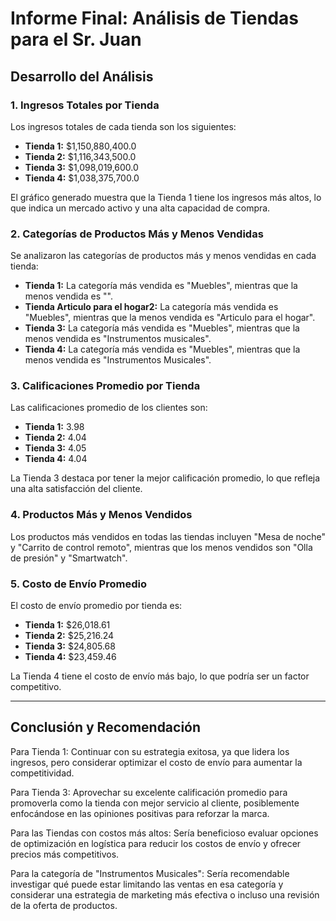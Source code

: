 # Informe Final: Análisis de Tiendas para el Sr. Juan

## Desarrollo del Análisis

### 1. Ingresos Totales por Tienda
Los ingresos totales de cada tienda son los siguientes:
- **Tienda 1:** $1,150,880,400.0
- **Tienda 2:** $1,116,343,500.0
- **Tienda 3:** $1,098,019,600.0
- **Tienda 4:** $1,038,375,700.0

El gráfico generado muestra que la Tienda 1 tiene los ingresos más altos, lo que indica un mercado activo y una alta capacidad de compra.

### 2. Categorías de Productos Más y Menos Vendidas
Se analizaron las categorías de productos más y menos vendidas en cada tienda:
- **Tienda 1:** La categoría más vendida es "Muebles", mientras que la menos vendida es "".
- **Tienda Articulo para el hogar2:** La categoría más vendida es "Muebles", mientras que la menos vendida es "Articulo para el hogar".
- **Tienda 3:** La categoría más vendida es "Muebles", mientras que la menos vendida es "Instrumentos musicales".
- **Tienda 4:** La categoría más vendida es "Muebles", mientras que la menos vendida es "Instrumentos Musicales".

### 3. Calificaciones Promedio por Tienda
Las calificaciones promedio de los clientes son:
- **Tienda 1:** 3.98
- **Tienda 2:** 4.04
- **Tienda 3:** 4.05
- **Tienda 4:** 4.04

La Tienda 3 destaca por tener la mejor calificación promedio, lo que refleja una alta satisfacción del cliente.

### 4. Productos Más y Menos Vendidos
Los productos más vendidos en todas las tiendas incluyen "Mesa de noche" y "Carrito de control remoto", mientras que los menos vendidos son "Olla de presión" y "Smartwatch".

### 5. Costo de Envío Promedio
El costo de envío promedio por tienda es:
- **Tienda 1:** $26,018.61
- **Tienda 2:** $25,216.24
- **Tienda 3:** $24,805.68
- **Tienda 4:** $23,459.46

La Tienda 4 tiene el costo de envío más bajo, lo que podría ser un factor competitivo.

---

## Conclusión y Recomendación

Para Tienda 1: Continuar con su estrategia exitosa, ya que lidera los ingresos, pero considerar optimizar el costo de envío para aumentar la competitividad.

Para Tienda 3: Aprovechar su excelente calificación promedio para promoverla como la tienda con mejor servicio al cliente, posiblemente enfocándose en las opiniones positivas para reforzar la marca.

Para las Tiendas con costos más altos: Sería beneficioso evaluar opciones de optimización en logística para reducir los costos de envío y ofrecer precios más competitivos.

Para la categoría de "Instrumentos Musicales": Sería recomendable investigar qué puede estar limitando las ventas en esa categoría y considerar una estrategia de marketing más efectiva o incluso una revisión de la oferta de productos.